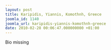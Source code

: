 ```yaml
---
layout: post
title: Karipidis, Yiannis, Komothnh, Greece
joomla_id: 1140
joomla_url: karipidis-yiannis-komothnh-greece
date: 2010-02-28 00:06:47.000000000 +01:00
---
```

<p>Bio missing</p>
